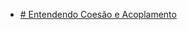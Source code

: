 - [# Entendendo Coesão e Acoplamento](https://www.devmedia.com.br/entendendo-coesao-e-acoplamento/18538)
